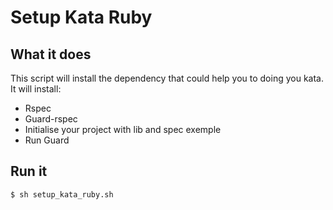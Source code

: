 # Setup Kata Ruby

## What it does
This script will install the dependency that could help you to doing you kata.
It will install:

- Rspec
- Guard-rspec
- Initialise your project with lib and spec exemple
- Run Guard

## Run it
``` bash
$ sh setup_kata_ruby.sh
```
